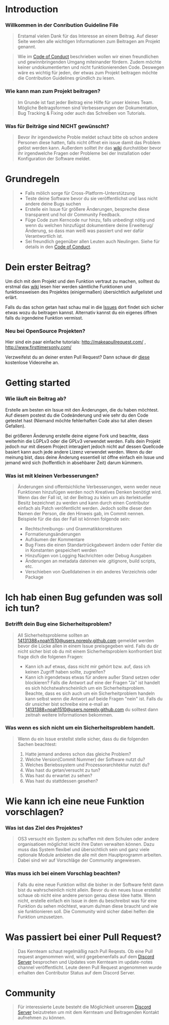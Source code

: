 # Introduction

### Willkommen in der Conribution Guideline File

>Erstamal vielen Dank für das Interesse an einem Beitrag. Auf dieser Seite werden alle wichtigen Informationen zum Beitragen am Projekt genannt.

>Wie im [Code of Conduct](https://github.com/Jugendhackt/OS3/blob/master/CODE_OF_CONDUCT.md) beschrieben wollen wir einen freundlichen und gewinnbringenden Umgang miteinander fördern. Zudem möchte keiner undokumentierten und nicht funktionierenden Code. Deswegen wäre es wichtig für jeden, der etwas zum Projekt beitragen möchte die Contribution Guidelines gründlich zu lesen.

### Wie kann man zum Projekt beitragen?

> Im Grunde ist fast jeder Beitrag eine Hilfe für unser kleines Team. Mögliche Beitragsformen sind Verbesserungen der Dokumentation, Bug Tracking & Fixing oder  auch das Schreiben von Tutorials.

### Was für Beiträge sind NICHT gewünscht?

> Bevor ihr irgendwelche Proble meldet schaut bitte ob schon andere Personen diese hatten, falls nicht öffnet ein issue damit das Problem gelöst werden kann. Außerdem solltet ihr das [wiki](https://github.com/Jugendhackt/OS3/wiki) durchstöber bevor ihr irgendwelche Fragen oder Probleme bei der Installation oder Konfiguration der Software meldet.

# Grundregeln

> * Falls mölich sorge für Cross-Platform-Unterstützung
> * Teste deine Software bevor du sie veröffentlichst und lass nicht andere deine Bugs suchen
> * Erstelle ein Issue für größere Änderungen, bespreche diese transparent und hol dir Community Feedback.
> * Füge Code zum Kerncode nur hinzu, falls unbedingt nötig und wenn du welchen hinzufügst dokumentiere deine Erweiterug/Änderung, so dass man weiß was passiert und wer dafür Verantwortlich ist.
> * Sei freundlich gegenüber allen Leuten auch Neulingen. Siehe für details in den [Code of Conduct](https://github.com/Jugendhackt/OS3/blob/master/CODE_OF_CONDUCT.md).

# Dein erster Beitrag?
Um dich mit dem Projekt und den Funktion vertraut zu machen, solltest du erstmal das [wiki](https://github.com/Jugendhackt/OS3/wiki) lesen hier werden sämtliche Funktionen und funktionsweisen des Projektes (einigermaßen) übersichtlich aufgelistet und erlärt.

Falls du das schon getan hast schau mal in die [Issues](https://github.com/Jugendhackt/OS3/issues) dort findet sich sicher etwas wozu du beitragen kannst. Alternativ kannst du ein eigenes öffnen falls du irgendeine Funktion vermisst.

### Neu bei OpenSource Projekten?
Hier sind ein paar einfache tutorials: http://makeapullrequest.com/ , http://www.firsttimersonly.com/

Verzweifelst du an deiner ersten Pull Request? Dann schaue dir [diese](https://egghead.io/series/how-to-contribute-to-an-open-source-project-on-github) kostenlose Videoreihe an.

# Getting started
### Wie läuft ein Beitrag ab?

Erstelle am besten ein Issue mit den Änderungen, die du haben möchtest. Auf diesem postest du die Codeänderung und wie sehr du den Code getestet hast (Niemand möchte fehlerhaften Code also tut allen diesen Gefallen).

Bei größeren Änderung erstelle deine eigene Fork und beachte, dass weiterhin die LGPLv3 oder die GPLv3 verwendet werden. Falls dein Projekt jedoch nur mit diesem Project interagiert jedoch nicht auf dessen Quellcode basiert kann auch jede andere Lizenz verwendet werden.
Wenn du der meinung bist, dass deine Änderung essentiell ist öffne einfach ein Issue und jemand wird sich (hoffentlich in absehbarer Zeit) darum kümmern.

### Was ist mit kleinen Verbesserungen?

>Änderungen sind offentsichliche Verbesserungen, wenn weder neue Funktionen hinzufügen werden noch Kreatives Denken benötigt wird. Wenn das der Fall ist, ist der Beitrag zu klein um als iterlektueller Besitz bezeichnet zu werden und kann durch einen Contributor einfach als Patch veröfentlicht werden. Jedoch sollte dieser den Namen der Person, die den Hinweis gab, im Commit nennen. Beispiele für die das der Fall ist können folgende sein:
>* Rechtschreibungs- und Grammatikkorrekturen
>* Formatierungsänderungen
>* Aufräumen der Kommentare
>* Bug Fixes die einen Standartrückgabewert ändern oder Fehler die in Konstanten gespeichert werden
>* Hinzufügen von Logging Nachrichten oder Debug Ausgaben
>* Änderungen an metadata dateinen wie .gitignore, build scripts, etc.
>* Verschieben von Quelldateinen in ein anderes Verzeichnis oder Package

# Ich hab einen Bug gefunden was soll ich tun?
### Betrifft dein Bug eine Sicherheitsproblem?
> All Sicherheitsprobleme sollten an 14131388+noah1510@users.noreply.github.com gemeldet werden bevor die Lücke allen in einem Issue preisgegeben wird.
> Falls du dir nicht sicher bist ob du mit einem Sicherheitsproblem konfrontiert bist frage dich die folgenen Fragen:
> * Kann ich auf etwas, dass nicht mir gehört bzw. auf, dass ich keinen Zugriff haben sollte, zugreifen?
> * Kann ich irgendetwas etwas für andere außer Stand setzen oder blockieren?
> Falls die Antwort auf eine der Fragen "Ja" ist handelt es sich höchstwahrscheinlich um ein Sicherheitsproblem. Beachte, dass es sich auch um ein Sicherheitproblem handeln kann selbst wenn die Antwort auf beide Fragen "nein" ist. Falls du dir unsicher bist schreibe eine e-mail an 14131388+noah1510@users.noreply.github.com du solltest dann zeitnah weitere Informationen bekommen.

### Was wenn es sich nicht um ein Sicherheitsproblem handelt.

> Wenn du ein Issue erstellst stelle sicher, dass du die folgenden Sachen beachtest:
> 1. Hatte jemand anderes schon das gleiche Problem?
> 2. Welche Version(Commit Nummer) der Software nutzt du?
> 3. Welches Beriebssystem und Prozessorarchitektur nutzt du?
> 4. Was hast du getan/versucht zu tun?
> 5. Was hast du erwartet zu sehen?
> 6. Was hast du stattdessen gesehen?

# Wie kann ich eine neue Funktion vorschlagen?
### Was ist das Ziel des Projektes?

> OS3 versucht ein System zu schaffen mit dem Schulen oder andere organisatioen möglichst leicht ihre Daten verwalten können. Dazu muss das System flexibel und übersichtlich sein und ganz viele optionale Module anbieten die alle mit dem Hauptprogramm arbeiten. Dabei sind wir auf Vorschläge der Community angewiesen.

### Was muss ich bei einem Vorschlag beachten?

> Falls du eine neue Funktion willst die bisher in der Software fehlt dann bist du wahrscheinlich nicht allein. Bevor du ein neues Issue erstellst schaue ob nicht eine andere person genau diese Idee hatte. Wenn nicht, erstelle einfach ein Issue in dem du beschreibst was für eine Funktion du sehen möchtest, warum du/man diese braucht und wie sie funktionieren soll. Die Community wird sicher dabei helfen die Funktion umzusetzen.

# Was passiert bei einer Pull Request?

> Das Kernteam schaut regelmäßig nach Pull Reqests. Ob eine Pull request angenommen wird, wird gegebenenfalls auf dem [Discord Server](https://discord.gg/7EvAB6f) besprochen und Updates vom Kernteam im update-notes channel veröffentlicht. Leute deren Pull Request angenommen wurde erhalten den Contributor Status auf dem Discord Server.


# Community

> Für interessierte Leute besteht die Möglichkeit unserem [Discord Server](https://discord.gg/7EvAB6f) beizutreten um mit dem Kernteam und Beitragenden Kontakt aufnehmen zu können.